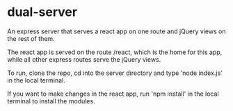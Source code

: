 # dual-server
An express server that serves a react app on one route and jQuery views on the rest of them.

The react app is served on the route /react, which is the home for this app, while all other express routes serve the jQuery views. 

To run, clone the repo, cd into the server directory and type 'node index.js' in the local terminal.

If you want to make changes in the react app, run 'npm install' in the local terminal to install the modules.
